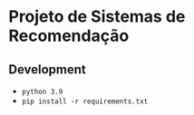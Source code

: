 # Projeto de Sistemas de Recomendação

## Development

- `python 3.9`
- `pip install -r requirements.txt`
